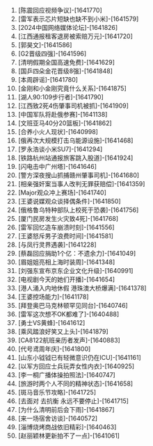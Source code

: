 
1. [陈震回应视频争议]-[1641770]
1. [雷军表示芯片短缺也缺不到小米]-[1641579]
1. [2024中国网络媒体论坛]-[1641826]
1. [江西通报租客退房被索赔万元]-[1641720]
1. [郭昊文]-[1641586]
1. [G2晋级四强]-[1641596]
1. [清明假期全国高速免费]-[1641629]
1. [国乒四朵金花晋级8强]-[1641848]
1. [本周辟谣]-[1641780]
1. [金刚和小金刚究竟什么关系]-[1641875]
1. [湖人90:109步行者]-[1641790]
1. [江西致2死4伤肇事司机被抓]-[1641909]
1. [中国军队将赴俄参赛]-[1641138]
1. [文班亚马40分20篮板]-[1641862]
1. [合养小火人现状]-[1640998]
1. [俄再次大规模打击乌能源设施]-[1641468]
1. [罗永浩谈小米SU7]-[1641294]
1. [铁路杭州站通报旅客跳入股道]-[1641924]
1. [闪电击中广州塔]-[1641646]
1. [警方深夜搜山抓捕赣州肇事司机]-[1641680]
1. [相亲强奸案当事人改判无罪获赔偿]-[1641359]
1. [Major观众冲上赛场]-[1641740]
1. [王婆说媒观众谈择偶条件]-[1641850]
1. [俄格鲁乌特种部队上校死于恐袭]-[1641756]
1. [厦门民房发生火灾致4死]-[1641768]
1. [雷军回忆造车崩溃时刻]-[1641556]
1. [王婆怒斥男子浪费时间]-[1641581]
1. [与凤行灵界遇袭]-[1641228]
1. [蔡磊回应捐助1个亿：不遗余力]-[1641049]
1. [眉姐姐亮相上海时装周]-[1641348]
1. [刘强东宣布京东企业文化升级]-[1640991]
1. [电视剧今天的她们开播]-[1641654]
1. [港人涌入内地休假 港珠澳大桥爆满]-[1641378]
1. [王婆控场能力]-[1641178]
1. [拜登奥巴马克林顿罕见同台]-[1640746]
1. [雷军这次想不OK都难了]-[1640488]
1. [勇士VS黄蜂]-[1641612]
1. [乘风踏浪好笑又上头]-[1641879]
1. [CA8122航班亲历者发声]-[1640883]
1. [代号鸢周年庆]-[1641800]
1. [山东小钺钺已有轻微意识仍在ICU]-[1641161]
1. [以军方回应士兵玩弄女性内衣]-[1640925]
1. [李一桐广播体操拍照法]-[1640747]
1. [旅游时两个人不同的精神状态]-[1641658]
1. [斑马音乐节攻略]-[1641725]
1. [去面对 去抗衡 永远不要停止]-[1641715]
1. [为什么清明前后会下雨]-[1641867]
1. [来一场宿舍访谈]-[1640572]
1. [淄博烧烤商战依旧精彩]-[1640463]
1. [赵丽颖林更新拍不了一点]-[1641061]